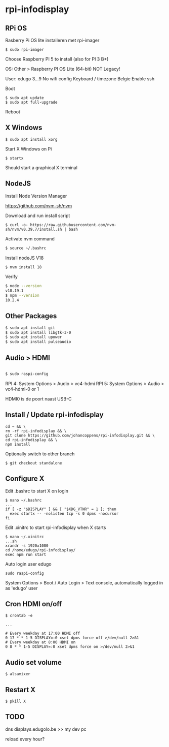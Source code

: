 # rpi-infodisplay

## RPi OS

Rasberry Pi OS lite installeren met rpi-imager

```
$ sudo rpi-imager
```

Choose Raspberry PI 5 to install (also for PI 3 B+)

OS: Other > Raspberry PI OS Lite (64-bit) NOT Legacy!

User: edugo 3...9
No wifi config
Keyboard / timezone Belgie
Enable ssh

Boot

```
$ sudo apt update
$ sudo apt full-upgrade

```

Reboot

## X Windows

```
$ sudo apt install xorg
```

Start X Windows on Pi

```
$ startx
```

Should start a graphical X terminal

## NodeJS

Install Node Version Manager

https://github.com/nvm-sh/nvm

Download and run install script

```
$ curl -o- https://raw.githubusercontent.com/nvm-sh/nvm/v0.39.7/install.sh | bash
```

Activate nvm command

```sh
$ source ~/.bashrc
```

Install nodeJS V18

```sh
$ nvm install 18
```

Verify

```sh
$ node --version
v18.19.1
$ npm --version
10.2.4
```

## Other Packages

```sh
$ sudo apt install git
$ sudo apt install libgtk-3-0
$ sudo apt install upower
$ sudo apt install pulseaudio

```

## Audio > HDMI

```sh

$ sudo raspi-config

```

RPI 4: System Options > Audio > vc4-hdmi
RPI 5: System Options > Audio > vc4-hdmi-0 or 1

HDMI0 is de poort naast USB-C

## Install / Update rpi-infodisplay

```
cd ~ && \
rm -rf rpi-infodisplay && \
git clone https://github.com/johancoppens/rpi-infodisplay.git && \
cd rpi-infodisplay && \
npm install

```

Optionally switch to other branch

```
$ git checkout standalone

```

## Configure X

Edit .bashrc to start X on login

```
$ nano ~/.bashrc
...
if [ -z "$DISPLAY" ] && [ "$XDG_VTNR" = 1 ]; then
  exec startx -- -nolisten tcp -s 0 dpms -nocursor
fi

```

Edit .xinitrc to start rpi-infodisplay when X starts

```
$ nano ~/.xinitrc
...sh
xrandr -s 1920x1080
cd /home/edugo/rpi-infodisplay/
exec npm run start
```

Auto login user edugo

```
sudo raspi-config
```

System Options > Boot / Auto Login > Text console, automatically logged in as 'edugo' user

## Cron HDMI on/off

```
$ crontab -e

...

# Every weekday at 17:00 HDMI off
0 17 * * 1-5 DISPLAY=:0 xset dpms force off >/dev/null 2>&1
# Every weekday at 8:00 HDMI on
0 8 * * 1-5 DISPLAY=:0 xset dpms force on >/dev/null 2>&1
```

## Audio set volume

```
$ alsamixer
```

## Restart X

```
$ pkill X
```

## TODO

<!-- show info at boot for 15 secs -->

<!-- toggle info naar show 15 secs -->

dns displays.edugolo.be >> my dev pc

reload every hour?
